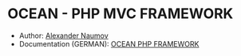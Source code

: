 # OCEAN - PHP MVC FRAMEWORK

- Author: [Alexander Naumov](http://www.alexandernaumov.de)
- Documentation (GERMAN): [OCEAN PHP FRAMEWORK](http://www.alexandernaumov.de/blog/ocean-restful-mvc-php-framework)
